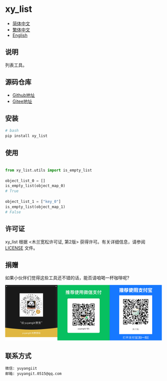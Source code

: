 <!--
 * @Author: yuyangit yuyangit.0515@qq.com
 * @Date: 2024-10-18 13:02:23
 * @LastEditors: yuyangit yuyangit.0515@qq.com
 * @LastEditTime: 2024-10-18 18:43:18
 * @FilePath: /xy_list/README.md
 * @Description: 这是默认设置,请设置`customMade`, 打开koroFileHeader查看配置 进行设置: https://github.com/OBKoro1/koro1FileHeader/wiki/%E9%85%8D%E7%BD%AE
-->
# xy_list

- [简体中文](readme/README_zh_CN.md)
- [繁体中文](readme/README_zh_TW.md)
- [English](readme/README_en.md)

## 说明
列表工具。

## 源码仓库

- <a href="https://github.com/xy-base/xy_list.git" target="_blank">Github地址</a>  
- <a href="https://gitee.com/xy-base/xy_list.git" target="_blank">Gitee地址</a>

## 安装

```bash
# bash
pip install xy_list
```

## 使用

```python

from xy_list.utils import is_empty_list

object_list_0 = []
is_empty_list(object_map_0)
# True

object_list_1 = ["key_0"]
is_empty_list(object_map_1)
# False

```

## 许可证
xy_list 根据 <木兰宽松许可证, 第2版> 获得许可。有关详细信息，请参阅 [LICENSE](LICENSE) 文件。

## 捐赠

如果小伙伴们觉得这些工具还不错的话，能否请咱喝一杯咖啡呢?  

![Pay-Total](./readme/Pay-Total.png)


## 联系方式

```
微信: yuyangiit
邮箱: yuyangit.0515@qq.com
```